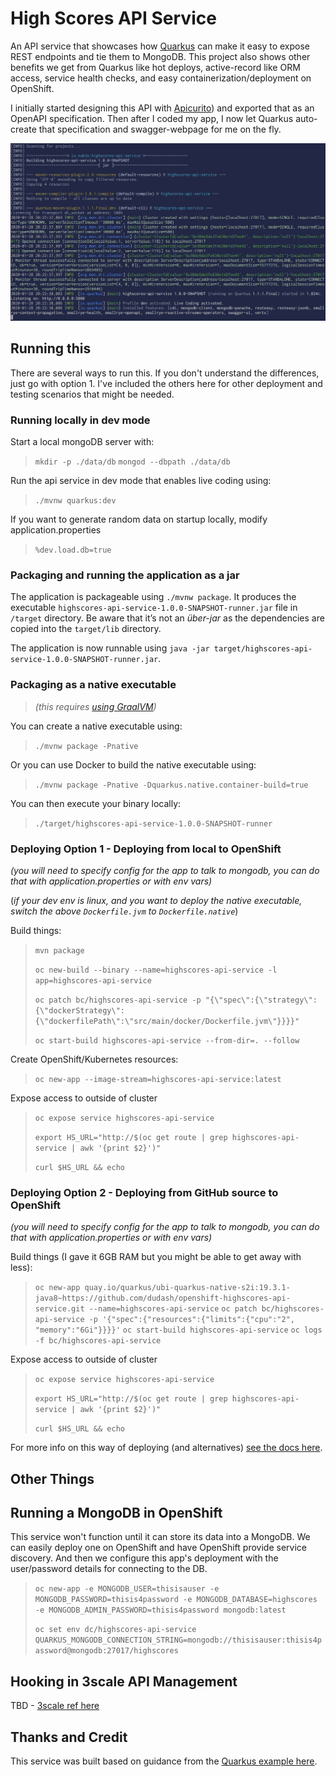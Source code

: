 # High Scores API Service

An API service that showcases how [Quarkus](https://quarkus.io/) can make it easy to expose REST endpoints and tie them to MongoDB. This project also shows other benefits we get from Quarkus like hot deploys, active-record like ORM access, service health checks, and easy containerization/deployment on OpenShift.

I initially started designing this API with [Apicurito](https://github.com/Apicurio)) and exported that as an OpenAPI specification. Then after I coded my app, I now let Quarkus auto-create that specification and swagger-webpage for me on the fly.

![Screenshot](.screens/terminalshot.png)

## Running this
There are several ways to run this. If you don't understand the differences, just go with option 1. I've included the others here for other deployment and testing scenarios that might be needed.

### Running locally in dev mode
Start a local mongoDB server with:
>`mkdir -p ./data/db`
>`mongod --dbpath ./data/db` 

Run the api service in dev mode that enables live coding using:
>`./mvnw quarkus:dev`

If you want to generate random data on startup locally, modify application.properties
> `%dev.load.db=true`

### Packaging and running the application as a jar
The application is packageable using `./mvnw package`. It produces the executable `highscores-api-service-1.0.0-SNAPSHOT-runner.jar` file in `/target` directory. Be aware that it’s not an _über-jar_ as the dependencies are copied into the `target/lib` directory.

The application is now runnable using `java -jar target/highscores-api-service-1.0.0-SNAPSHOT-runner.jar`.

### Packaging as a native executable
> *(this requires [using GraalVM](https://quarkus.io/guides/building-native-image#configuring-graalvm))*

You can create a native executable using: 
>`./mvnw package -Pnative`

Or you can use Docker to build the native executable using:
>`./mvnw package -Pnative -Dquarkus.native.container-build=true`

You can then execute your binary locally:
>`./target/highscores-api-service-1.0.0-SNAPSHOT-runner`

### Deploying Option 1 - Deploying from local to OpenShift
*(you will need to specify config for the app to talk to mongodb, you can do that with application.properties or with env vars)*

(*if your dev env is linux, and you want to deploy the native executable, switch the above `Dockerfile.jvm` to `Dockerfile.native`*)

Build things:
>`mvn package`
>
>`oc new-build --binary --name=highscores-api-service -l app=highscores-api-service`
>
>`oc patch bc/highscores-api-service -p "{\"spec\":{\"strategy\":{\"dockerStrategy\":{\"dockerfilePath\":\"src/main/docker/Dockerfile.jvm\"}}}}"`
>
>`oc start-build highscores-api-service --from-dir=. --follow`

Create OpenShift/Kubernetes resources:
>`oc new-app --image-stream=highscores-api-service:latest`

Expose access to outside of cluster
>`oc expose service highscores-api-service`
>
>`export HS_URL="http://$(oc get route | grep highscores-api-service | awk '{print $2}')"`
>
>`curl $HS_URL && echo`

### Deploying Option 2 - Deploying from GitHub source to OpenShift
*(you will need to specify config for the app to talk to mongodb, you can do that with application.properties or with env vars)*

Build things (I gave it 6GB RAM but you might be able to get away with less):
>`oc new-app quay.io/quarkus/ubi-quarkus-native-s2i:19.3.1-java8~https://github.com/dudash/openshift-highscores-api-service.git --name=highscores-api-service`
>`oc patch bc/highscores-api-service -p '{"spec":{"resources":{"limits":{"cpu":"2", "memory":"6Gi"}}}}'`
>`oc start-build highscores-api-service`
>`oc logs -f bc/highscores-api-service`

Expose access to outside of cluster
>`oc expose service highscores-api-service`
>
>`export HS_URL="http://$(oc get route | grep highscores-api-service | awk '{print $2}')"`
>
>`curl $HS_URL && echo`

For more info on this way of deploying (and alternatives) [see the docs here](https://quarkus.io/guides/deploying-to-openshift-s2i).

## Other Things
## Running a MongoDB in OpenShift
This service won't function until it can store its data into a MongoDB. We can easily deploy one on OpenShift and have OpenShift provide service discovery. And then we configure this app's deployment with the user/password details for connecting to the DB.
> `oc new-app -e MONGODB_USER=thisisauser -e MONGODB_PASSWORD=thisis4password -e MONGODB_DATABASE=highscores -e MONGODB_ADMIN_PASSWORD=thisis4password mongodb:latest`
>
> `oc set env dc/highscores-api-service QUARKUS_MONGODB_CONNECTION_STRING=mongodb://thisisauser:thisis4password@mongodb:27017/highscores`


## Hooking in 3scale API Management
TBD - [3scale ref here](https://access.redhat.com/documentation/en-us/red_hat_3scale_api_management/2.7/html/providing_apis_in_the_developer_portal/create-new-service-openapi-specification#using_openapi_specification)

## Thanks and Credit
This service was built based on guidance from the [Quarkus example here](https://quarkus.io/guides/openapi-swaggerui#loading-openapi-schema-from-static-files).